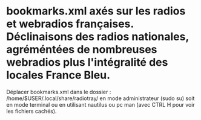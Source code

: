 # bookmarks.xml axés sur les radios et webradios françaises. Déclinaisons des radios nationales, agréméntées de nombreuses webradios plus l'intégralité des locales France Bleu.

Déplacer bookmarks.xml dans le dossier : /home/$USER/.local/share/radiotray/ en mode administrateur (sudo su) soit en mode terminal ou en utilisant nautilus ou pc man (avec CTRL H pour voir les fichiers cachés).
